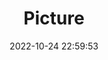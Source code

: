 ---
weight: 1
images:
- /images/edited/150.jpeg
title: Picture
date: 2022-10-24 22:59:53
tags: [luminar neo,work,bird,person]
---